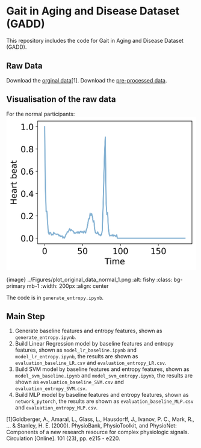 # Gait in Aging and Disease Dataset (GADD)
This repository includes the code for Gait in Aging and Disease Dataset (GADD).

## Raw Data
Download the [orginal data](https://www.physionet.org/content/ptbdb/1.0.0/)[1]. 
Download the [pre-processed data](https://www.kaggle.com/datasets/shayanfazeli/heartbeat).

## Visualisation of the raw data
For the normal participants:
![image info](./Figures/plot_original_data_abnormal_1.png)
<!-- ![Normal_1](/Figures/plot_original_data_normal_1.png)
![image info](./pictures/image.png)
![Normal_2](/Figures/plot_original_data_normal_2.png)

For the abnoraml participants:
![Noraml_1](/Figures/plot_original_data_abnormal_1.png)
![Noraml_2](/Figures/plot_original_data_abnormal_2.png) -->

{image} ../Figures/plot_original_data_normal_1.png
:alt: fishy
:class: bg-primary mb-1
:width: 200px
:align: center

The code is in `generate_entropy.ipynb`.

## Main Step
1. Generate baseline features and entropy features, shown as `generate_entropy.ipynb`.
2. Build Linear Regression model by baseline features and entropy features, shown as `model_lr_baseline.ipynb` and `model_lr_entropy.ipynb`, the results are shown as `evaluation_baseline_LR.csv` and `evaluation_entropy_LR.csv`.
3. Build SVM model by baseline features and entropy features, shown as `model_svm_baseline.ipynb` and `model_svm_entropy.ipynb`, the results are shown as `evaluation_baseline_SVM.csv` and `evaluation_entropy_SVM.csv`.
4. Build MLP model by baseline features and entropy features, shown as `network_pytorch`, the results are shown as `evaluation_baseline_MLP.csv` and `evaluation_entropy_MLP.csv`.

[1]Goldberger, A., Amaral, L., Glass, L., Hausdorff, J., Ivanov, P. C., Mark, R., ... & Stanley, H. E. (2000). PhysioBank, PhysioToolkit, and PhysioNet: Components of a new research resource for complex physiologic signals. Circulation [Online]. 101 (23), pp. e215 - e220.